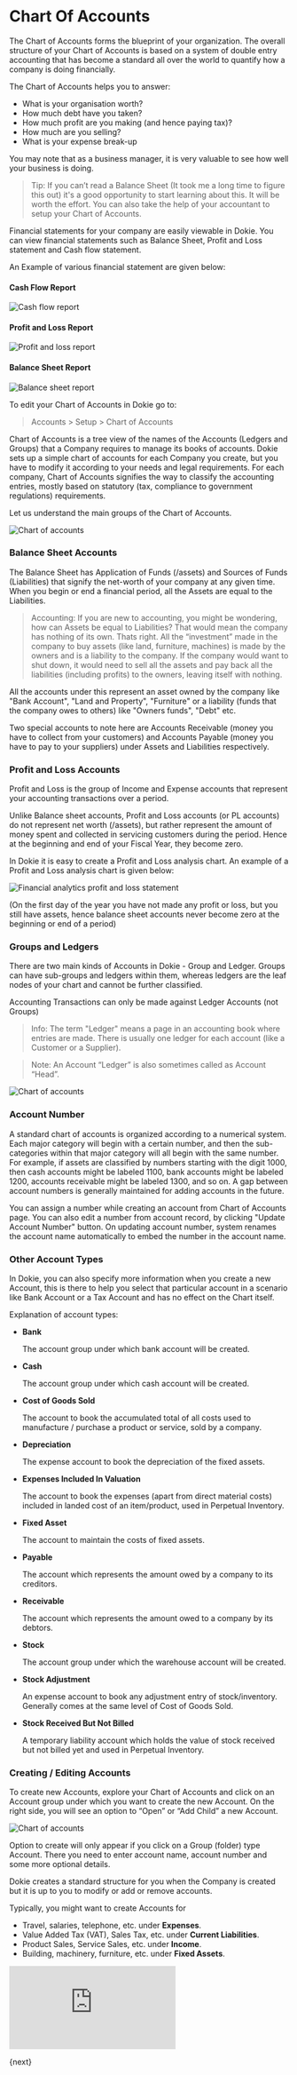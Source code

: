 <!-- add-breadcrumbs -->
# Chart Of Accounts

The Chart of Accounts forms the blueprint of your organization. The overall
structure of your Chart of Accounts is based on a system of double entry
accounting that has become a standard all over the world to quantify how a
company is doing financially.

The Chart of Accounts helps you to answer:

  * What is your organisation worth?
  * How much debt have you taken?
  * How much profit are you making (and hence paying tax)?
  * How much are you selling?
  * What is your expense break-up

You may note that as a business manager, it is very valuable to see how well
your business is doing.

> Tip: If you can’t read a Balance Sheet (It took me a long time to
figure this out) it's a good opportunity to start learning about this. It will
be worth the effort. You can also take the help of your accountant to setup
your Chart of Accounts.

Financial statements for your company are easily viewable in Dokie. You can view financial statements
such as  Balance Sheet, Profit and Loss statement and Cash flow statement.

An Example of various financial statement are given below:

#### Cash Flow Report
![Cash flow report](./assets/cash_flow_report.png)

#### Profit and Loss Report
![Profit and loss report](./assets/profit_n_loss_report.png)

#### Balance Sheet Report
![Balance sheet report](./assets/balance_sheet_report.png)

To edit your Chart of Accounts in Dokie go to:

>  Accounts > Setup > Chart of Accounts

Chart of Accounts is a tree view of the names of the Accounts (Ledgers and
Groups) that a Company requires to manage its books of accounts. Dokie sets
up a simple chart of accounts for each Company you create, but you have to
modify it according to your needs and legal requirements. For each company,
Chart of Accounts signifies the way to classify the accounting entries, mostly
based on statutory (tax, compliance to government regulations) requirements.

Let us understand the main groups of the Chart of Accounts.

![Chart of accounts](./assets/chart-of-accounts-1.png)

### Balance Sheet Accounts

The Balance Sheet has Application of Funds (/assets) and Sources of Funds
(Liabilities) that signify the net-worth of your company at any given time.
When you begin or end a financial period, all the Assets are equal to the
Liabilities.

> Accounting: If you are new to accounting, you might be wondering, how can
Assets be equal to Liabilities? That would mean the company has nothing of its
own. Thats right. All the “investment” made in the company to buy assets (like
land, furniture, machines) is made by the owners and is a liability to the
company. If the company would want to shut down, it would need to sell all the
assets and pay back all the liabilities (including profits) to the owners,
leaving itself with nothing.

All the accounts under this represent an asset owned by the company like "Bank
Account", "Land and Property", "Furniture" or a liability (funds that the
company owes to others) like "Owners funds", "Debt" etc.

Two special accounts to note here are Accounts Receivable (money you have to
collect from your customers) and Accounts Payable (money you have to pay to
your suppliers) under Assets and Liabilities respectively.

### Profit and Loss Accounts

Profit and Loss is the group of Income and Expense accounts that represent
your accounting transactions over a period.

Unlike Balance sheet accounts, Profit and Loss accounts (or PL accounts) do
not represent net worth (/assets), but rather represent the amount of money
spent and collected in servicing customers during the period. Hence at the
beginning and end of your Fiscal Year, they become zero.

In Dokie it is easy to create a Profit and Loss analysis chart. An example
of a Profit and Loss analysis chart is given below:

![Financial analytics profit and loss statement](./assets/financial-analytics-pl.png)

(On the first day of the year you have not made any profit or loss, but you
still have assets, hence balance sheet accounts never become zero at the
beginning or end of a period)

### Groups and Ledgers

There are two main kinds of Accounts in Dokie - Group and Ledger. Groups can
have sub-groups and ledgers within them, whereas ledgers are the leaf nodes of
your chart and cannot be further classified.

Accounting Transactions can only be made against Ledger Accounts (not Groups)

> Info: The term "Ledger" means a page in an accounting book where entries are
made. There is usually one ledger for each account (like a Customer or a
Supplier).

> Note: An Account “Ledger” is also sometimes called as Account “Head”.

![Chart of accounts](./assets/chart-of-accounts-2.png)

### Account Number
A standard chart of accounts is organized according to a numerical system. Each major category will begin with a certain number, and then the sub-categories within that major category will all begin with the same number. For example, if assets are classified by numbers starting with the digit 1000, then cash accounts might be labeled 1100, bank accounts might be labeled 1200, accounts receivable might be labeled 1300, and so on. A gap between account numbers is generally maintained for adding accounts in the future.

You can assign a number while creating an account from Chart of Accounts page. You can also edit a number from account record, by clicking "Update Account Number" button. On updating account number, system renames the account name automatically to embed the number in the account name.

### Other Account Types

In Dokie, you can also specify more information when you create a new
Account, this is there to help you select that particular account in a
scenario like Bank Account or a Tax Account and has no effect on the Chart
itself.

Explanation of account types:

* **Bank** 

    The account group under which bank account will be created.

* **Cash** 

    The account group under which cash account will be created.

* **Cost of Goods Sold** 

    The account to book the accumulated total of all costs used to manufacture / purchase a product or service, sold by a company.

* **Depreciation** 

    The expense account to book the depreciation of the fixed assets.

* **Expenses Included In Valuation** 

    The account to book the expenses (apart from direct material costs) included in landed cost of an item/product, used in Perpetual Inventory.

* **Fixed Asset** 

    The account to maintain the costs of fixed assets.

* **Payable** 

    The account which represents the amount owed by a company to its creditors.

* **Receivable** 

    The account which represents the amount owed to a company by its debtors.

* **Stock** 

    The account group under which the warehouse account will be created.

* **Stock Adjustment** 

    An expense account to book any adjustment entry of stock/inventory. Generally comes at the same level of Cost of Goods Sold.

* **Stock Received But Not Billed** 

    A temporary liability account which holds the value of stock received but not billed yet and used in Perpetual Inventory.

### Creating / Editing Accounts

To create new Accounts, explore your Chart of Accounts and click on an Account
group under which you want to create the new Account. On the right side, you
will see an option to “Open” or “Add Child” a new Account.

![Chart of accounts](./assets/chart-of-accounts-3.png)

Option to create will only appear if you click on a Group (folder) type
Account. There you need to enter account name, account number and some more
optional details.

Dokie creates a standard structure for you when the Company is created but
it is up to you to modify or add or remove accounts.

Typically, you might want to create Accounts for

  * Travel, salaries, telephone, etc. under **Expenses**.
  * Value Added Tax (VAT), Sales Tax, etc. under **Current Liabilities**.
  * Product Sales, Service Sales, etc. under **Income**.
  * Building, machinery, furniture, etc. under **Fixed Assets**.


<div>
  <div class="embed-container">
    <iframe src='https://www.youtube.com/embed//AcfMCT7wLLo' frameborder='0' allowfullscreen>
    </iframe>
  </div>
</div>



{next}
